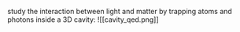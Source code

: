 study the interaction between light and matter by trapping atoms and photons inside a 3D cavity:
![[cavity_qed.png]]